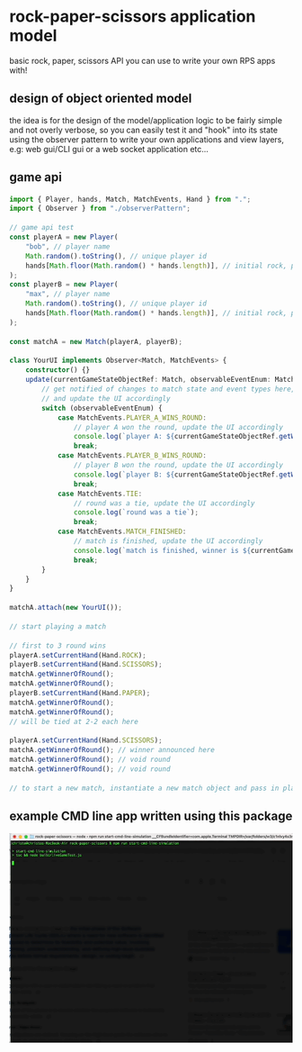 # rock-paper-scissors application model

basic rock, paper, scissors API you can use to write your own RPS apps with!

## design of object oriented model

the idea is for the design of the model/application logic to be fairly simple and not overly verbose, so you can easily test it and "hook" into its state using the observer pattern to write your own applications and view layers, e.g: web gui/CLI gui or a web socket application etc...

## game api

```typescript
import { Player, hands, Match, MatchEvents, Hand } from ".";
import { Observer } from "./observerPattern";

// game api test
const playerA = new Player(
    "bob", // player name
    Math.random().toString(), // unique player id
    hands[Math.floor(Math.random() * hands.length)], // initial rock, paper, scissors hand, here i've made it random
);
const playerB = new Player(
    "max", // player name
    Math.random().toString(), // unique player id
    hands[Math.floor(Math.random() * hands.length)], // initial rock, paper, scissors hand, here i've made it random
);

const matchA = new Match(playerA, playerB);

class YourUI implements Observer<Match, MatchEvents> {
    constructor() {}
    update(currentGameStateObjectRef: Match, observableEventEnum: MatchEvents) {
        // get notified of changes to match state and event types here,
        // and update the UI accordingly
        switch (observableEventEnum) {
            case MatchEvents.PLAYER_A_WINS_ROUND:
                // player A won the round, update the UI accordingly
                console.log(`player A: ${currentGameStateObjectRef.getWinnerOfRound()} wins the round`);
                break;
            case MatchEvents.PLAYER_B_WINS_ROUND:
                // player B won the round, update the UI accordingly
                console.log(`player B: ${currentGameStateObjectRef.getWinnerOfRound()} wins the round`);
                break;
            case MatchEvents.TIE:
                // round was a tie, update the UI accordingly
                console.log(`round was a tie`);
                break;
            case MatchEvents.MATCH_FINISHED:
                // match is finished, update the UI accordingly
                console.log(`match is finished, winner is ${currentGameStateObjectRef.winningPlayer?.name}`);
                break;
        }
    }
}

matchA.attach(new YourUI());

// start playing a match

// first to 3 round wins
playerA.setCurrentHand(Hand.ROCK);
playerB.setCurrentHand(Hand.SCISSORS);
matchA.getWinnerOfRound();
matchA.getWinnerOfRound();
playerB.setCurrentHand(Hand.PAPER);
matchA.getWinnerOfRound();
matchA.getWinnerOfRound();
// will be tied at 2-2 each here

playerA.setCurrentHand(Hand.SCISSORS);
matchA.getWinnerOfRound(); // winner announced here
matchA.getWinnerOfRound(); // void round
matchA.getWinnerOfRound(); // void round

// to start a new match, instantiate a new match object and pass in player objects again, repeat the process
```

## example CMD line app written using this package

<img src="./cmd-line-simulation.gif">
